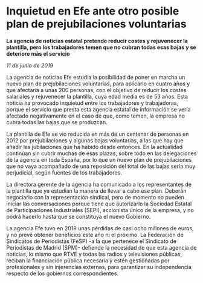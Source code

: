 # Inquietud en Efe ante otro posible plan de prejubilaciones voluntarias

**La agencia de noticias estatal pretende reducir costes y rejuvenecer la plantilla, pero los trabajadores temen que no cubran todas esas bajas y se deteriore más el servicio**

*11 de junio de 2019*

La agencia de noticias Efe estudia la posibilidad de poner en marcha un nuevo plan de prejubilaciones voluntarias, para aplicarlo en cuatro años y que afectaría a unas 200 personas, con el objetivo de reducir los costes salariales y rejuvenecer la plantilla, cuya edad media es de 53 años. Esta noticia ha provocado inquietud entre los trabajadores y trabajadoras, porque el servicio que presta esta agencia estatal de información se vería afectado negativamente en el caso de que, como temen, la empresa no cubra todas las bajas que se produzcan.

La plantilla de Efe se vio reducida en más de un centenar de personas en 2012 por prejubilaciones y algunas bajas voluntarias, a las que hay que añadir las jubilaciones que ha habido desde entonces. En la actualidad continúan sin cubrir muchas de esas plazas, sobre todo en las delegaciones de la agencia en toda España, por lo que un nuevo plan de prejubilaciones que no vaya acompañado de una reposición del total de las bajas sería muy perjudicial, según fuentes de los trabajadores.

La directora gerente de la agencia ha comunicado a los representantes de la plantilla que ya estudian la manera de llevar a cabo ese plan. Deberán negociarlo con la representación sindical, pero de momento no pueden iniciar las conversaciones porque tiene que autorizarlo la Sociedad Estatal de Participaciones Industriales (SEPI), accionista único de la empresa, y no podrá hacerlo hasta que se constituya el nuevo Gobierno.

La agencia Efe tuvo en 2018 unas pérdidas de casi ocho millones de euros, y no prevé obtener beneficios este año ni el próximo. La Federación de Sindicatos de Periodistas (FeSP) -a la que pertenece el Sindicato de Periodistas de Madrid (SPM)- defiende la necesidad de que esta agencia de noticias, lo mismo que RTVE y todas las radios y televisiones públicas, reciban la financiación pública necesaria y estén gestionadas por profesionales y sin injerencias externas, para garantizar su independencia respecto de los gobiernos correspondientes.
